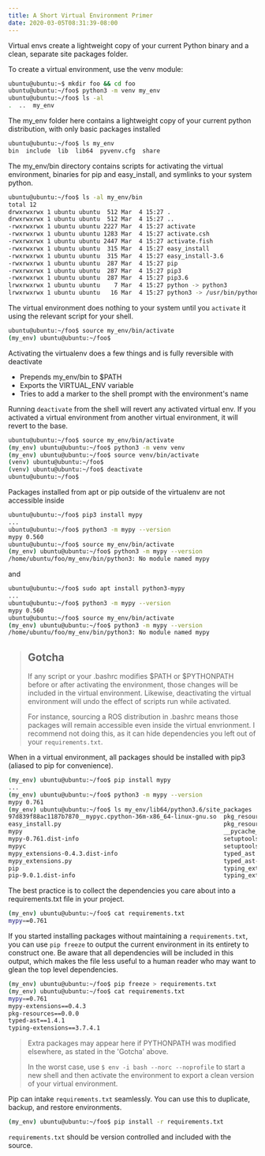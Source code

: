 ```yaml
---
title: A Short Virtual Environment Primer
date: 2020-03-05T08:31:39-08:00
---
```


Virtual envs create a lightweight copy of your current Python binary and a clean, separate site packages folder.

To create a virtual environment, use the venv module:

```bash
ubuntu@ubuntu:~$ mkdir foo && cd foo
ubuntu@ubuntu:~/foo$ python3 -m venv my_env
ubuntu@ubuntu:~/foo$ ls -al
.  ..  my_env
```

The my_env folder here contains a lightweight copy of your current python distribution, with only basic packages installed

```bash
ubuntu@ubuntu:~/foo$ ls my_env
bin  include  lib  lib64  pyvenv.cfg  share
```

The my_env/bin directory contains scripts for activating the virtual environment, binaries for pip and easy_install, and symlinks to your system python.

```bash
ubuntu@ubuntu:~/foo$ ls -al my_env/bin
total 12
drwxrwxrwx 1 ubuntu ubuntu  512 Mar  4 15:27 .
drwxrwxrwx 1 ubuntu ubuntu  512 Mar  4 15:27 ..
-rwxrwxrwx 1 ubuntu ubuntu 2227 Mar  4 15:27 activate
-rwxrwxrwx 1 ubuntu ubuntu 1283 Mar  4 15:27 activate.csh
-rwxrwxrwx 1 ubuntu ubuntu 2447 Mar  4 15:27 activate.fish
-rwxrwxrwx 1 ubuntu ubuntu  315 Mar  4 15:27 easy_install
-rwxrwxrwx 1 ubuntu ubuntu  315 Mar  4 15:27 easy_install-3.6
-rwxrwxrwx 1 ubuntu ubuntu  287 Mar  4 15:27 pip
-rwxrwxrwx 1 ubuntu ubuntu  287 Mar  4 15:27 pip3
-rwxrwxrwx 1 ubuntu ubuntu  287 Mar  4 15:27 pip3.6
lrwxrwxrwx 1 ubuntu ubuntu    7 Mar  4 15:27 python -> python3
lrwxrwxrwx 1 ubuntu ubuntu   16 Mar  4 15:27 python3 -> /usr/bin/python3
```

The virtual environment does nothing to your system until you `activate` it using the relevant script for your shell.

```bash
ubuntu@ubuntu:~/foo$ source my_env/bin/activate
(my_env) ubuntu@ubuntu:~/foo$
```

Activating the virtualenv does a few things and is fully reversible with deactivate

- Prepends my_env/bin to $PATH
- Exports the VIRTUAL_ENV variable
- Tries to add a marker to the shell prompt with the environment's name

Running `deactivate` from the shell will revert any activated virtual env. If you activated a virtual environment from another virtual environment, it will revert to the base.

```bash
ubuntu@ubuntu:~/foo$ source my_env/bin/activate
(my_env) ubuntu@ubuntu:~/foo$ python3 -m venv venv
(my_env) ubuntu@ubuntu:~/foo$ source venv/bin/activate
(venv) ubuntu@ubuntu:~/foo$
(venv) ubuntu@ubuntu:~/foo$ deactivate
ubuntu@ubuntu:~/foo$
```

Packages installed from apt or pip outside of the virtualenv are not accessible inside

```bash
ubuntu@ubuntu:~/foo$ pip3 install mypy
...
ubuntu@ubuntu:~/foo$ python3 -m mypy --version
mypy 0.560
ubuntu@ubuntu:~/foo$ source my_env/bin/activate
(my_env) ubuntu@ubuntu:~/foo$ python3 -m mypy --version
/home/ubuntu/foo/my_env/bin/python3: No module named mypy
```

and

```bash
ubuntu@ubuntu:~/foo$ sudo apt install python3-mypy
...
ubuntu@ubuntu:~/foo$ python3 -m mypy --version
mypy 0.560
ubuntu@ubuntu:~/foo$ source my_env/bin/activate
(my_env) ubuntu@ubuntu:~/foo$ python3 -m mypy --version
/home/ubuntu/foo/my_env/bin/python3: No module named mypy
```

> ## Gotcha
>
> If any script or your .bashrc modifies $PATH or $PYTHONPATH before or after activating the environment, those changes will be included in the virtual environment. Likewise, deactivating the virtual environment will undo the effect of scripts run while activated.
>
> For instance, sourcing a ROS distribution in .bashrc means those packages will remain accessible even inside the virtual envrionment. I recommend not doing this, as it can hide dependencies you left out of your `requirements.txt`.

When in a virtual environment, all packages should be installed with pip3 (aliased to pip for convenience).

```bash
(my_env) ubuntu@ubuntu:~/foo$ pip install mypy
...
(my_env) ubuntu@ubuntu:~/foo$ python3 -m mypy --version
mypy 0.761
(my_env) ubuntu@ubuntu:~/foo$ ls my_env/lib64/python3.6/site_packages
97d839f88ac1187b7870__mypyc.cpython-36m-x86_64-linux-gnu.so  pkg_resources
easy_install.py                                              pkg_resources-0.0.0.dist-info
mypy                                                         __pycache__
mypy-0.761.dist-info                                         setuptools
mypyc                                                        setuptools-39.0.1.dist-info
mypy_extensions-0.4.3.dist-info                              typed_ast
mypy_extensions.py                                           typed_ast-1.4.1.dist-info
pip                                                          typing_extensions-3.7.4.1.dist-info
pip-9.0.1.dist-info                                          typing_extensions.py
```

The best practice is to collect the dependencies you care about into a requirements.txt file in your project.

```bash
(my_env) ubuntu@ubuntu:~/foo$ cat requirements.txt
mypy==0.761
```

If you started installing packages without maintaining a `requirements.txt`, you can use `pip freeze` to output the current environment in its entirety to construct one. Be aware that all dependencies will be included in this output, which makes the file less useful to a human reader who may want to glean the top level dependencies.

```bash
(my_env) ubuntu@ubuntu:~/foo$ pip freeze > requirements.txt
(my_env) ubuntu@ubuntu:~/foo$ cat requirements.txt
mypy==0.761
mypy-extensions==0.4.3
pkg-resources==0.0.0
typed-ast==1.4.1
typing-extensions==3.7.4.1
```

> Extra packages may appear here if PYTHONPATH was modified elsewhere, as stated in the 'Gotcha' above.
>
> In the worst case, use `$ env -i bash --norc --noprofile` to start a new shell and then activate the environment to export a clean version of your virtual environment.

Pip can intake `requirements.txt` seamlessly. You can use this to duplicate, backup, and restore environments.

```bash
(my_env) ubuntu@ubuntu:~/foo$ pip install -r requirements.txt
```

`requirements.txt` should be version controlled and included with the source.
